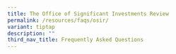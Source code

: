 ```yaml
---
title: The Office of Significant Investments Review
permalink: /resources/faqs/osir/
variant: tiptap
description: ""
third_nav_title: Frequently Asked Questions
---
```

